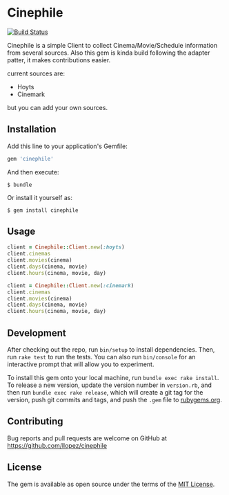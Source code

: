 # Cinephile

[![Build Status](https://travis-ci.org/llopez/cinephile.svg?branch=master)](https://travis-ci.org/llopez/cinephile)

Cinephile is a simple Client to collect Cinema/Movie/Schedule information from several sources. 
Also this gem is kinda build following the adapter patter, it makes contributions easier.

current sources are:

- Hoyts 
- Cinemark

but you can add your own sources.

## Installation

Add this line to your application's Gemfile:

```ruby
gem 'cinephile'
```

And then execute:

    $ bundle

Or install it yourself as:

    $ gem install cinephile

## Usage

```ruby
client = Cinephile::Client.new(:hoyts)
client.cinemas
client.movies(cinema)
client.days(cinema, movie)
client.hours(cinema, movie, day)

client = Cinephile::Client.new(:cinemark)
client.cinemas
client.movies(cinema)
client.days(cinema, movie)
client.hours(cinema, movie, day)
```

## Development

After checking out the repo, run `bin/setup` to install dependencies. Then, run `rake test` to run the tests. You can also run `bin/console` for an interactive prompt that will allow you to experiment.

To install this gem onto your local machine, run `bundle exec rake install`. To release a new version, update the version number in `version.rb`, and then run `bundle exec rake release`, which will create a git tag for the version, push git commits and tags, and push the `.gem` file to [rubygems.org](https://rubygems.org).

## Contributing

Bug reports and pull requests are welcome on GitHub at https://github.com/llopez/cinephile


## License

The gem is available as open source under the terms of the [MIT License](http://opensource.org/licenses/MIT).
